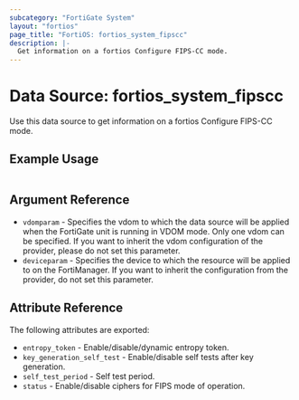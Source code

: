 ```yaml
---
subcategory: "FortiGate System"
layout: "fortios"
page_title: "FortiOS: fortios_system_fipscc"
description: |-
  Get information on a fortios Configure FIPS-CC mode.
---
```


# Data Source: fortios_system_fipscc
Use this data source to get information on a fortios Configure FIPS-CC mode.


## Example Usage

```hcl

```

## Argument Reference

* `vdomparam` - Specifies the vdom to which the data source will be applied when the FortiGate unit is running in VDOM mode. Only one vdom can be specified. If you want to inherit the vdom configuration of the provider, please do not set this parameter.
* `deviceparam` - Specifies the device to which the resource will be applied to on the FortiManager. If you want to inherit the configuration from the provider, do not set this parameter.

## Attribute Reference

The following attributes are exported:

* `entropy_token` - Enable/disable/dynamic entropy token.
* `key_generation_self_test` - Enable/disable self tests after key generation.
* `self_test_period` - Self test period.
* `status` - Enable/disable ciphers for FIPS mode of operation.
